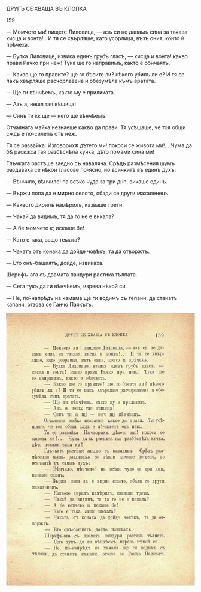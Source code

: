 ﻿ДРУГЪ СЕ ХВАЩА ВЪ КЛОПКА

159

— Момчето ми! пищете Лиловица, — азъ си не давамъ сина за такава кисца и вонта!.. И тя се хвърляше, като усорлица, възъ ония, конто ѝ прѣчеха.

— Булка Лиловице, извика единъ грубъ гласъ, — кисца и вонта! какво прави Рачко при неж! Тука ще го направимъ, както е обичаятъ.

— Какво ще го правите? ще го бѣсите ли? нѣкого убилъ ли е? И тя се пакъ хвърляше расчорлавена и обезумѣла къмъ вратата.

— Ще ги вѣнчѣемъ, както му е приликата.

— Азъ а; нешл тая вѣщица!

— Синъ ти кк ще — него ще вѣнчѣемъ.

Отчаяната майка незнаеше какво да прави. Тя усѣщаше, че тоя общи сждъ е по́-силепъ отъ неж.

Тя се развайка: Изговорихѫ дѣтето ми! покоси се живота ми!... Чума да б& раскжса тая разбѣснѣла кучка, дѣто помами сина ми!

Глъчката растѣше заедно съ наваляна. Срѣдъ размѣсения шумъ раздаваха се нѣкои гласове по́-ясно, но всичкитѣ въ единъ духъ:

— Вѣнчило, вѣнчило! па всѣко чудо за три днп, викаше единъ.

— Вържи попа да е мирно селото, обади се други махаленецъ.

— Каквото дирилъ намѣрилъ, казваше трети.

— Чакай да видимъ, тя да го не е викала?

— А бе момчето к; искаше бе!

— Като е така, защо темата?

— Чакатъ отъ конака да дойде човѣкъ, та да отворжтъ.

— Ето онъ-башиятъ, дойде, извикаха.

Шерифъ-ага съ двамата пандури растика тълпата.

— Сега тукъ да ги вѣнчѣемъ, изрева нѣкой си.

— Не, по́-напрѣдъ на хамама ще ги водимъ съ тепани, да станатъ капани, отзова се Ганчо Паякътъ.

![original](../images/180.jpg)

